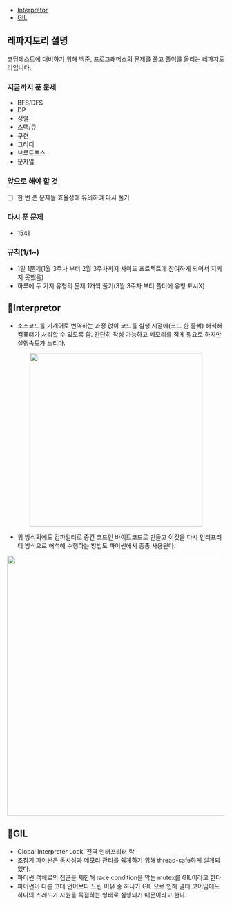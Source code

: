 - [Interpretor](#Interpretor)
- [GIL](#GIL)
## 레파지토리 설명
코딩테스트에 대비하기 위해 백준, 프로그래머스의 문제를 풀고 풀이를 올리는 레파지토리입니다.

### 지금까지 푼 문제
- BFS/DFS
- DP
- 정렬
- 스택/큐
- 구현
- 그리디
- 브루트포스
- 문자열

### 앞으로 해야 할 것
- [ ] 한 번 푼 문제들 효율성에 유의하여 다시 풀기

### 다시 푼 문제
- [1541](https://github.com/gaeunpark924/CT-practice/blob/main/3%EC%9B%942%EC%A3%BC%EC%B0%A8_%EA%B7%B8%EB%A6%AC%EB%94%94/%EC%9E%83%EC%96%B4%EB%B2%84%EB%A6%B0%20%EA%B4%84%ED%98%B8_%EC%95%8C%EB%B0%94%EC%83%9D%20%EA%B0%95%ED%98%B8.py)

### 규칙(1/1~)
- 1일 1문제(1월 3주차 부터 2월 3주차까지 사이드 프로젝트에 참여하게 되어서 지키지 못했음)
- 하루에 두 가지 유형의 문제 1개씩 풀기(3월 3주차 부터 폴더에 유형 표시X) 

## 📌Interpretor
- 소스코드를 기계어로 변역하는 과정 없이 코드를 실행 시점에(코드 한 줄씩) 해석해 컴퓨터가 처리할 수 있도록 함. 간단히 작성 가능하고 메모리를 적게 필요로 하지만 실행속도가 느리다.
<p align="center">
  <img src="https://user-images.githubusercontent.com/51811995/156788504-d668d845-2141-4a6f-bb8d-c42818697a2f.png" width=400>
</p>

- 위 방식외에도 컴파일러로 중간 코드인 바이트코드로 만들고 이것을 다시 인터프리터 방식으로 해석해 수행하는 방법도 파이썬에서 종종 사용된다.
<p align="center">
  <img src="https://user-images.githubusercontent.com/51811995/156791134-73cd62df-785d-4c44-8f85-b153211ab778.png" width=600>
</p>

## 📌GIL
- Global Interpreter Lock, 전역 인터프리터 락
- 초창기 파이썬은 동시성과 메모리 관리를 쉽게하기 위해 thread-safe하게 설계되었다.
- 파이썬 객체로의 접근을 제한해 race condition을 막는 mutex를 GIL이라고 한다.
- 파이썬이 다른 코테 언어보다 느린 이유 중 하나가 GIL 으로 인해 멀티 코어임에도 하나의 스레드가 자원을 독점하는 형태로 실행되기 때문이라고 한다.
